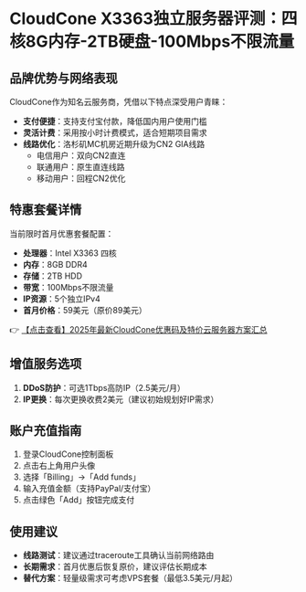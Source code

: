 # CloudCone X3363独立服务器评测：四核8G内存-2TB硬盘-100Mbps不限流量

## 品牌优势与网络表现

CloudCone作为知名云服务商，凭借以下特点深受用户青睐：
- **支付便捷**：支持支付宝付款，降低国内用户使用门槛
- **灵活计费**：采用按小时计费模式，适合短期项目需求
- **线路优化**：洛杉矶MC机房近期升级为CN2 GIA线路
  - 电信用户：双向CN2直连
  - 联通用户：原生直连线路
  - 移动用户：回程CN2优化

## 特惠套餐详情

当前限时首月优惠套餐配置：
- **处理器**：Intel X3363 四核
- **内存**：8GB DDR4
- **存储**：2TB HDD
- **带宽**：100Mbps不限流量
- **IP资源**：5个独立IPv4
- **首月价格**：59美元（原价89美元）

👉 [【点击查看】2025年最新CloudCone优惠码及特价云服务器方案汇总](https://bit.ly/Cloudcone)

## 增值服务选项
1. **DDoS防护**：可选1Tbps高防IP（2.5美元/月）
2. **IP更换**：每次更换收费2美元（建议初始规划好IP需求）

## 账户充值指南
1. 登录CloudCone控制面板
2. 点击右上角用户头像
3. 选择「Billing」→「Add funds」
4. 输入充值金额（支持PayPal/支付宝）
5. 点击绿色「Add」按钮完成支付

## 使用建议
- **线路测试**：建议通过traceroute工具确认当前网络路由
- **长期需求**：首月优惠后恢复原价，建议评估长期成本
- **替代方案**：轻量级需求可考虑VPS套餐（最低3.5美元/月起）